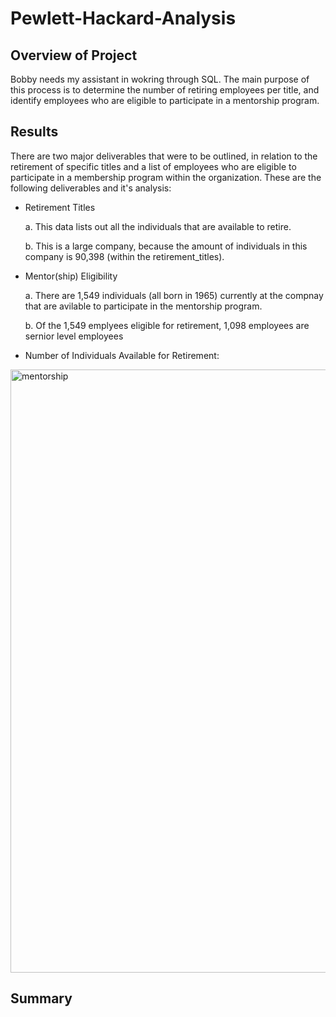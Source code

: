 # Pewlett-Hackard-Analysis

## Overview of Project
Bobby needs my assistant in wokring through SQL. The main purpose of this process is to determine the number of retiring employees per title, and identify employees who are eligible to participate in a mentorship program. 

## Results 
There are two major deliverables that were to be outlined, in relation to the retirement of specific titles and a list of employees who are eligible to participate in a membership program within the organization. These are the following deliverables and it's analysis:
- Retirement Titles

  a. This data lists out all the individuals that are available to retire.
  
  b. This is a large company, because the amount of individuals in this company is 90,398 (within the retirement_titles).
  
- Mentor(ship) Eligibility

  a. There are 1,549 individuals (all born in 1965) currently at the compnay that are avilable to participate in the mentorship program. 
  
  b. Of the 1,549 emplyees eligible for retirement, 1,098 employees are sernior level employees

* Number of Individuals Available for Retirement:
<img width="965" alt="mentorship" src="https://user-images.githubusercontent.com/106715923/181655717-bf39336d-feae-4cee-83f8-332cb72aa1c5.png">


## Summary

